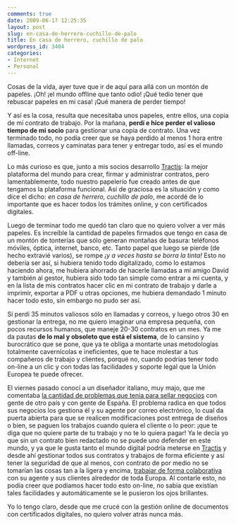 ```yaml
---
comments: true
date: 2009-06-17 12:25:35
layout: post
slug: en-casa-de-herrero-cuchillo-de-palo
title: En casa de herrero, cuchillo de palo
wordpress_id: 3404
categories:
- Internet
- Personal
---
```


Cosas de la vida, ayer tuve que ir de aquí para allá con un montón de papeles. ¡Oh! ¡el mundo offline que tanto odio! ¡Qué tedio tener que rebuscar papeles en mi casa! ¡Qué manera de perder tiempo!





Y así es la cosa, resulta que necesitaba unos papeles, entre ellos, una copia de mi contrato de trabajo. Por la mañana, **perdí e hice perder el valioso tiempo de mi socio** para gestionar una copia de contrato. Una vez terminado todo, no podía creer que se haya perdido al menos 1 hora entre llamadas, correos y caminatas para tener y entregar todo, así es el mundo off-line.





Lo más curioso es que, junto a mis socios desarrollo [Tractis](http://www.tractis.com): la mejor plataforma del mundo para crear, firmar y administrar contratos, pero lamentablemente, todo nuestro papelerío fue creado antes de que tengamos la plataforma funcional. Así de graciosa es la situación y como dice el dicho: _en casa de herrero, cuchillo de palo_, me acordé de lo importante que es hacer todos los trámites online, y con certificados digitales.





Luego de terminar todo me quedó tan claro que no quiero volver a ver más papeles. Es increíble la cantidad de papeles firmados que tengo en casa de un montón de tonterías que sólo generan montañas de basura: teléfonos móviles, óptica, internet, banco, etc. Tanto papel que luego se pierde (de hecho extravié varios), se rompe _¡y a veces hasta se borra la tinta!_ Esto no debería ser así, si hubiera tenido todo digitalizado, como lo estamos haciendo ahora, me hubiera ahorrado de hacerle llamadas a mi amigo David y también al gestor, hubiera sido todo tan simple como entrar a mi cuenta, y en la lista de mis contratos hacer clic en mi contrato de trabajo y darle a imprimir, exportar a PDF u otras opciones, me hubiera demandado 1 minuto hacer todo esto, sin embargo no pudo ser así.





Si perdí 35 minutos valiosos sólo en llamadas y correos, y luego otros 30 en gestionar la entrega, no me quiero imaginar una empresa pequeña, con pocos recursos humanos, que maneje 20-30 contratos en un mes. Ya me da pautas **de lo mal y obsoleto que está el sistema**, de lo cansino y burocrático que se pone, que ya te obliga a montarte unas metodologías totalmente cavernícolas e ineficientes, que te hace molestar a tus compañeros de trabajo y clientes, porqué no, cuando podrías tener todo on-line a un clic y con todas las facilidades y soporte legal que la Unión Europea te puede ofrecer.





El viernes pasado conocí a un diseñador italiano, muy majo, que me comentaba [la cantidad de problemas que tenía para sellar negocios](http://www.minid.net/2008/08/25/como-ser-un-disenador-independiente-y-no-perecer-en-el-intento/) con gente de otro país y con gente de España. El problema radica en que todos sus negocios los gestiona él y su agente por correo electrónico, lo cual da puerta abierta para que se realicen modificaciones post entrega de diseños o bien, se paguen los trabajos cuando quiera el cliente o lo peor: ¡que te diga que no quiere parte de tu trabajo y no te lo quiera pagar! Ya le decía yo que sin un contrato bien redactado no se puede uno defender en este mundo, y ya que le gusta tanto el mundo digital podría meterse en [Tractis](http://www.tractis.com) y desde ahí gestionar todos sus contratos y trabajos de forma eficiente y así tener la seguridad de que al menos, con contrato de por medio no se tomarían las cosas tan a la ligera y encima, [trabajar de forma colaborativa](http://es.wikipedia.org/wiki/Trabajo_colaborativo) con su agente y sus clientes alrededor de toda Europa. Al contarle esto, no podía creer que podíamos hacer todo esto on-line, no sabía que existían tales facilidades y automáticamente se le pusieron los ojos brillantes.





Yo lo tengo claro, desde que me crucé con la gestión online de documentos con certificados digitales, no quiero volver atrás nunca más.
